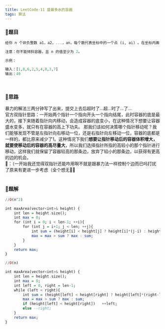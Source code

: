 ```yaml
---
title: LeetCode-11 盛最多水的容器
tags: 算法
---
```


### **📝题目**
```haskell
给你 n 个非负整数 a1，a2，...，an，每个数代表坐标中的一个点 (i, ai) 。在坐标内画 n 条垂直线，垂直线 i 的两个端点分别为 (i, ai) 和 (i, 0)。找出其中的两条线，使得它们与 x 轴共同构成的容器可以容纳最多的水。

注意：你不能倾斜容器，且 n 的值至少为 2。

示例：

输入：[1,8,6,2,5,4,8,3,7]
输出：49
```
<br/>

### **📝思路**
暴力的解法三两分钟写了出来，提交上去后超时了...超...时了...了...<br/>
官方双指针思路：一开始两个指针一个指向开头一个指向结尾，此时容器的底是最大的，接下来随着指针向内移动，会造成容器的底变小，在这种情况下想要让容器盛水变多，就只有在容器的高上下功夫。 那我们该如何决策哪个指针移动呢？我们能够发现不管是左指针向右移动一位，还是右指针向左移动一位，容器的底都是一样的，都比原来减少了1。这种情况下我们**想要让指针移动后的容器体积增大，就要使移动后的容器的高尽量大**，所以我们选择指针所指的高较小的那个指针进行移动，这样我们就保留了容器较高的那条边，放弃了较小的那条边，以获得有更高的边的机会。<br/>
🐣：（一开始我还觉得双指针还能咋用啊不就是跟暴力法一样控制个边而已吗打扰了原来有更进一步考虑（全个想无🙇‍♀️
<br/><br/>

### **📝题解**
```haskell
//O(n^2)

int maxArea(vector<int>& height) {
    int len = height.size();
    int max = 0;
    for (int i = 0; i < len-1; ++i){
        for (int j = i+1; j < len; ++j){
            int sum = (height[i] < height[j] ? height[i]*(j-i) : height[j]*(j-i));
            max = max > sum ? max : sum;
        }
    }
    return max;
}
```
```haskell
//O(n)

int maxArea(vector<int>& height) {
    int len = height.size();
    int max = 0;
    int left = 0, right = len-1;
    while (left < right){
        int sum = (height[left] < height[right] ? height[left]*(right-left) : height[right]*(right-left));
        max = max > sum ? max : sum;
        if (height[left] < height[right])   ++left;
        else --right;
    }
    return max;
}
```